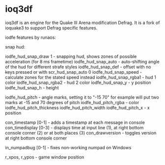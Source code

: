 ioq3df
======

ioq3df is an engine for the Quake III Arena modification Defrag. It is a fork of ioquake3 to support Defrag specific features.


iodfe features by runaos:

snap hud:

iodfe_hud_snap_draw 1	- snapping hud, shows zones of possible acceleration (for 8 ms frametime)
iodfe_hud_snap_auto	- auto-shifting angle of the hud for different strafe styles
iodfe_hud_snap_def	- offset with no keys pressed or with scr_hud_snap_auto 0
iodfe_hud_snap_speed	- calculate zones for the stated speed instead
iodfe_hud_snap_rgba1	- hud 1 color
iodfe_hud_snap_rgba2	- hud 2 color
iodfe_hud_snap_y	- y position
iodfe_hud_snap_h	- height

iodfe_hud_pitch		- angle marks, setting it to "-15 70" for example will put two marks at -15 and 70 degrees of pitch 
iodfe_hud_pitch_rgba	- color
iodfe_hud_pitch_thickness
iodfe_hud_pitch_width
iodfe_hud_pitch_x	- x position

con_timestamp [0-1]	- adds a timestamp at each message in console
con_timedisplay [0-3]	- displays time at input line (1), at right bottom console corner (2) or at both places (3)
con_drawversion		- toggles version at right bottom console corner

in_numpadbug [0-1] 	- fixes non-working numpad on Windows

r_xpos, r_ypos		- game window position
